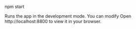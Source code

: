 npm start

Runs the app in the development mode.
You can modify 
Open http://localhost:8800 to view it in your browser.

